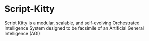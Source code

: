 # Script-Kitty
Script Kitty is a modular, scalable, and self-evolving Orchestrated Intelligence System designed to be facsimile of an Artificial General Intelligence (AGI)
